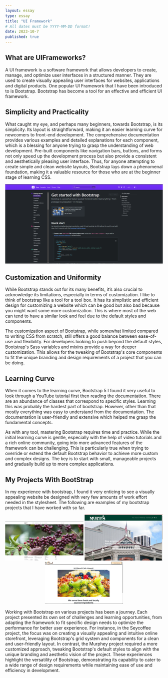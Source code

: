 ```yaml
---
layout: essay
type: essay
title: "UI Framework"
# All dates must be YYYY-MM-DD format!
date: 2023-10-7
published: true
---
```

## What are UIFrameworks?
A UI framework is a software framework that allows developers to create, manage, and optimize user interfaces in a structured manner. They are used to create visually appealing user interfaces for websites, applications and digital products. One popular UI Framework that I have been introduced to is Bootstrap. Bootstrap has become a tool for an effective and efficient UI framework. 

## Simplicity and Practicality
What caught my eye, and perhaps many beginners, towards Bootstrap, is its simplicity. Its layout is straightforward, making it an easier learning curve for newcomers to front-end development. The comprehensive documentation provides various examples and detailed explanations for each component, which is a blessing for anyone trying to grasp the understanding of web development.
Pre-built components like navigation bars, buttons, and forms not only speed up the development process but also provide a consistent and aesthetically pleasing user interface. Thus, for anyone attempting to create simple and clean website layouts, Bootstrap lays down a phenomenal foundation, making it a valuable resource for those who are at the beginner stage of learning CSS.


<img src="../img/bootstrap.png" alt="bootstrap" width="650" style="display:inline-block;">

## Customization and Uniformity
While Bootstrap stands out for its many benefits, it’s also crucial to acknowledge its limitations, especially in terms of customization. I like to think of bootstrap like a tool for a tool box. It has its simplistic and efficient design for customizing a website which can be good but also bad because you might want some more customization. This is where most of the web can tend to have a similar look and feel due to the default styles and components. 

The customization aspect of Bootstrap, while somewhat limited compared to writing CSS from scratch, still offers a good balance between ease-of-use and flexibility. For developers looking to push beyond the default styles, Bootstrap's Sass variables and mixins provide a way for deeper customization. This allows for the tweaking of Bootstrap's core components to fit the unique branding and design requirements of a project that you can be doing. 


## Learning Curve
When it comes to the learning curve, Bootstrap 5 I found it very useful to look through a YouTube tutorial first then reading the documentation. There are an abundance of classes that correspond to specific styles. Learning this was probably the hardest part of bootstrap. However, other than that mostly everything was easy to understand from the documentation. The documentation is user-friendly and extensive which helped me grasp the fundamental concepts. 

As with any tool, mastering Bootstrap requires time and practice. While the initial learning curve is gentle, especially with the help of video tutorials and a rich online community, going into more advanced features of the framework can be challenging. This is particularly true when trying to override or extend the default Bootstrap behavior to achieve more custom and complex designs. The key is to start with small, manageable projects and gradually build up to more complex applications. 

## My Projects With BootStrap
In my experience with bootstrap, I found it very enticing to see a visually appealing website be designed with very few amounts of work effort needed in the stylesheet. The following are examples of my bootstrap projects that I have worked with so far. 
<p align="center">
  <img src="../img/seycoffee.png" alt="Seycoffee" width="250" style="display:inline-block;">
  <img src="../img/murphey.png" alt="Murphey" width="250" style="display:inline-block;">
  <img src="../img/hiblend.png" alt="Hiblend" width="250" style="display:inline-block;">
</p>


Working with Bootstrap on various projects has been a journey. Each project presented its own set of challenges and learning opportunities, from adapting the framework to fit specific design needs to optimize the performance for better user experience. For instance, in the Seycoffee project, the focus was on creating a visually appealing and intuitive online storefront, leveraging Bootstrap's grid system and components for a clean and user-friendly layout. In contrast, the Murphey project required a more customized approach, tweaking Bootstrap's default styles to align with the unique branding and aesthetic vision of the project. These experiences highlight the versatility of Bootstrap, demonstrating its capability to cater to a wide range of design requirements while maintaining ease of use and efficiency in development.
